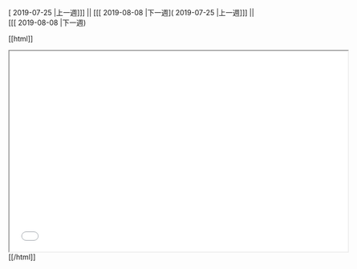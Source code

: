 [ 2019-07-25 |上一週]]] || [[[ 2019-08-08 |下一週]( 2019-07-25 |上一週]]] || [[[ 2019-08-08 |下一週)



[[html]]
<iframe src='<http://pad.hackingthursday.org>  ?showControls=true&showChat=true&showLineNumbers=true&useMonospaceFont=false' width=675 height=400></iframe>
[[/html]]